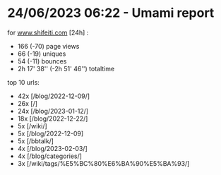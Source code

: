 # 24/06/2023 06:22 - Umami report
for www.shifeiti.com [24h] :

 - 166 (-70) page views
 - 66 (-19) uniques
 - 54 (-11) bounces
 - 2h 17' 38'' (-2h 51' 46'') totaltime


top 10 urls:
 - 42x [/blog/2022-12-09/]
 - 26x [/]
 - 24x [/blog/2023-01-12/]
 - 18x [/blog/2022-12-22/]
 - 5x [/wiki/]
 - 5x [/blog/2022-12-09]
 - 5x [/bbtalk/]
 - 4x [/blog/2023-02-03/]
 - 4x [/blog/categories/]
 - 3x [/wiki/tags/%E5%BC%80%E6%BA%90%E5%BA%93/]


